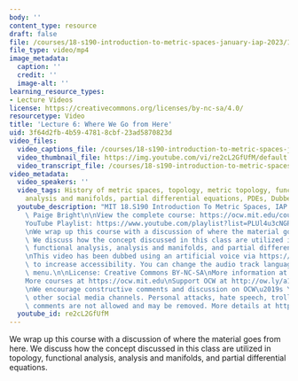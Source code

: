 ```yaml
---
body: ''
content_type: resource
draft: false
file: /courses/18-s190-introduction-to-metric-spaces-january-iap-2023/18s190-lecture-6_360p_16_9.mp4
file_type: video/mp4
image_metadata:
  caption: ''
  credit: ''
  image-alt: ''
learning_resource_types:
- Lecture Videos
license: https://creativecommons.org/licenses/by-nc-sa/4.0/
resourcetype: Video
title: 'Lecture 6: Where We Go from Here'
uid: 3f64d2fb-4b59-4781-8cbf-23ad5870823d
video_files:
  video_captions_file: /courses/18-s190-introduction-to-metric-spaces-january-iap-2023/1iloo3fh6OuSc9MnUa6muaBV1HqX1uBiM_transcript.webvtt
  video_thumbnail_file: https://img.youtube.com/vi/re2cL2GfUfM/default.jpg
  video_transcript_file: /courses/18-s190-introduction-to-metric-spaces-january-iap-2023/1iloo3fh6OuSc9MnUa6muaBV1HqX1uBiM_transcript.pdf
video_metadata:
  video_speakers: ''
  video_tags: History of metric spaces, topology, metric topology, functional analysis,
    analysis and manifolds, partial differential equations, PDEs, DubbedWithAloud
  youtube_description: "MIT 18.S190 Introduction To Metric Spaces, IAP 2023\nInstructor:\
    \ Paige Bright\n\nView the complete course: https://ocw.mit.edu/courses/18-s190-introduction-to-metric-spaces-january-iap-2023/\n\
    YouTube Playlist: https://www.youtube.com/playlist?list=PLUl4u3cNGP613ULTyHAqz04niYf722x7S\n\
    \nWe wrap up this course with a discussion of where the material goes from here.\
    \ We discuss how the concept discussed in this class are utilized in topology,\
    \ functional analysis, analysis and manifolds, and partial differential equations.\n\
    \nThis video has been dubbed using an artificial voice via https://aloud.area120.google.com\
    \ to increase accessibility. You can change the audio track language in the Settings\
    \ menu.\n\nLicense: Creative Commons BY-NC-SA\nMore information at https://ocw.mit.edu/terms\n\
    More courses at https://ocw.mit.edu\nSupport OCW at http://ow.ly/a1If50zVRlQ\n\
    \nWe encourage constructive comments and discussion on OCW\u2019s YouTube and\
    \ other social media channels. Personal attacks, hate speech, trolling, and inappropriate\
    \ comments are not allowed and may be removed. More details at https://ocw.mit.edu/comments."
  youtube_id: re2cL2GfUfM
---
```

We wrap up this course with a discussion of where the material goes from here. We discuss how the concept discussed in this class are utilized in topology, functional analysis, analysis and manifolds, and partial differential equations.
